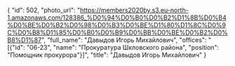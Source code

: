{
    "id": 502,
    "photo_url": "https://members2020by.s3.eu-north-1.amazonaws.com/128386_%D0%94%D0%B0%D0%B2%D1%8B%D0%B4%D0%BE%D0%B2%D0%98%D0%B3%D0%BE%D1%80%D1%8C%D0%9C%D0%B8%D1%85%D0%B0%D0%B9%D0%BB%D0%BE%D0%B2%D0%B8%D1%87",
    "full_name": "Давыдов Игорь Михайлович",
    "offices": "[{\"id\": \"06-23\", \"name\": \"Прокуратура Шкловского района\", \"position\": \"Помощник прокурора\"}]",
    "title": "Давыдов Игорь Михайлович"
}